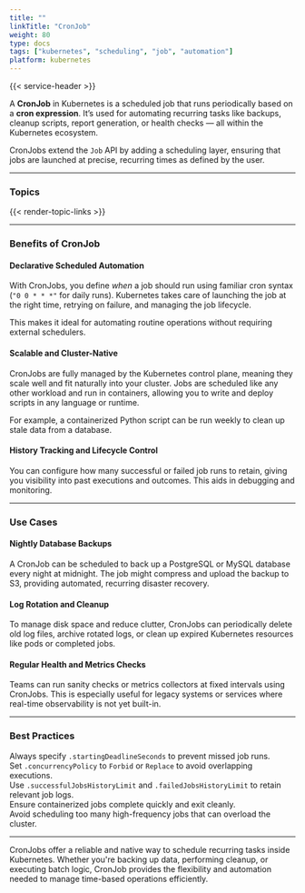 ```yaml
---
title: ""
linkTitle: "CronJob"
weight: 80
type: docs
tags: ["kubernetes", "scheduling", "job", "automation"]
platform: kubernetes
---
```


{{< service-header >}}

A **CronJob** in Kubernetes is a scheduled job that runs periodically based on a **cron expression**. It’s used for automating recurring tasks like backups, cleanup scripts, report generation, or health checks — all within the Kubernetes ecosystem.

CronJobs extend the `Job` API by adding a scheduling layer, ensuring that jobs are launched at precise, recurring times as defined by the user.

---

### Topics

{{< render-topic-links >}}

---

### Benefits of CronJob

#### Declarative Scheduled Automation

With CronJobs, you define _when_ a job should run using familiar cron syntax (`"0 0 * * *"` for daily runs). Kubernetes takes care of launching the job at the right time, retrying on failure, and managing the job lifecycle.

This makes it ideal for automating routine operations without requiring external schedulers.

#### Scalable and Cluster-Native

CronJobs are fully managed by the Kubernetes control plane, meaning they scale well and fit naturally into your cluster. Jobs are scheduled like any other workload and run in containers, allowing you to write and deploy scripts in any language or runtime.

For example, a containerized Python script can be run weekly to clean up stale data from a database.

#### History Tracking and Lifecycle Control

You can configure how many successful or failed job runs to retain, giving you visibility into past executions and outcomes. This aids in debugging and monitoring.

---

### Use Cases

#### Nightly Database Backups

A CronJob can be scheduled to back up a PostgreSQL or MySQL database every night at midnight. The job might compress and upload the backup to S3, providing automated, recurring disaster recovery.

#### Log Rotation and Cleanup

To manage disk space and reduce clutter, CronJobs can periodically delete old log files, archive rotated logs, or clean up expired Kubernetes resources like pods or completed jobs.

#### Regular Health and Metrics Checks

Teams can run sanity checks or metrics collectors at fixed intervals using CronJobs. This is especially useful for legacy systems or services where real-time observability is not yet built-in.

---

### Best Practices

Always specify `.startingDeadlineSeconds` to prevent missed job runs.  
Set `.concurrencyPolicy` to `Forbid` or `Replace` to avoid overlapping executions.  
Use `.successfulJobsHistoryLimit` and `.failedJobsHistoryLimit` to retain relevant job logs.  
Ensure containerized jobs complete quickly and exit cleanly.  
Avoid scheduling too many high-frequency jobs that can overload the cluster.

---

CronJobs offer a reliable and native way to schedule recurring tasks inside Kubernetes. Whether you're backing up data, performing cleanup, or executing batch logic, CronJob provides the flexibility and automation needed to manage time-based operations efficiently.
